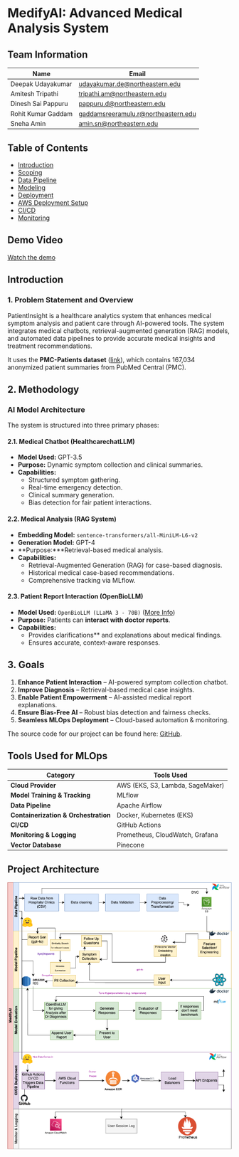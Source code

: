 # MedifyAI: Advanced Medical Analysis System

## Team Information

| Name | Email |
|------|-------|
| Deepak Udayakumar | [udayakumar.de@northeastern.edu](mailto:udayakumar.de@northeastern.edu) |
| Amitesh Tripathi | [tripathi.am@northeastern.edu](mailto:tripathi.am@northeastern.edu) |
| Dinesh Sai Pappuru | [pappuru.d@northeastern.edu](mailto:pappuru.d@northeastern.edu) |
| Rohit Kumar Gaddam | [gaddamsreeramulu.r@northeastern.edu](mailto:gaddamsreeramulu.r@northeastern.edu) |
| Sneha Amin | [amin.sn@northeastern.edu](mailto:amin.sn@northeastern.edu) |



## Table of Contents

- [Introduction](introduction.md)
- [Scoping](scoping.md)
- [Data Pipeline](data_pipeline.md)
- [Modeling](modelling.md)
- [Deployment](deployment.md)
- [AWS Deployment Setup](aws_deployment_setup.md)
- [CI/CD](cicd.md)
- [Monitoring](monitoring.md)



## Demo Video

[Watch the demo](https://youtu.be/8Es0yfmc8uc)



## Introduction

### 1. Problem Statement and Overview

PatientInsight is a healthcare analytics system that enhances medical symptom analysis and patient care through AI-powered tools. The system integrates medical chatbots, retrieval-augmented generation (RAG) models, and automated data pipelines to provide accurate medical insights and treatment recommendations. 

It uses the **PMC-Patients dataset** ([link](https://huggingface.co/datasets/zhengyun21/PMC-Patients)), which contains 167,034 anonymized patient summaries from PubMed Central (PMC).



## 2. Methodology

### AI Model Architecture

The system is structured into three primary phases:

#### 2.1. **Medical Chatbot (HealthcarechatLLM)**
- **Model Used:** GPT-3.5
- **Purpose:** Dynamic symptom collection and clinical summaries.
- **Capabilities:**
  - Structured symptom gathering.
  - Real-time emergency detection.
  - Clinical summary generation.
  - Bias detection for fair patient interactions.

#### 2.2. **Medical Analysis (RAG System)**
- **Embedding Model:** `sentence-transformers/all-MiniLM-L6-v2`
- **Generation Model:** GPT-4
- **Purpose:***Retrieval-based medical analysis.
- **Capabilities:**
  - Retrieval-Augmented Generation (RAG) for case-based diagnosis.
  - Historical medical case-based recommendations.
  - Comprehensive tracking via MLflow.

#### 2.3. **Patient Report Interaction (OpenBioLLM)**
- **Model Used:** `OpenBioLLM (LLaMA 3 - 70B)` ([More Info](https://www.saama.com/introducing-openbiollm-llama3-70b-8b-saamas-ai-research-lab-released-the-most-openly-available-medical-domain-llms-to-date/))
- **Purpose:** Patients can **interact with doctor reports**.
- **Capabilities:**
  - Provides clarifications** and explanations about medical findings.
  - Ensures accurate, context-aware responses.



## 3. Goals

1. **Enhance Patient Interaction** – AI-powered symptom collection chatbot.
2. **Improve Diagnosis** – Retrieval-based medical case insights.
3. **Enable Patient Empowerment** – AI-assisted medical report explanations.
4. **Ensure Bias-Free AI** – Robust bias detection and fairness checks.
5. **Seamless MLOps Deployment** – Cloud-based automation & monitoring.



The source code for our project can be found here:  [GitHub](https://github.com/deepaku23/MedifyAI).

## Tools Used for MLOps

| Category | Tools Used |
|----------|------------|
| **Cloud Provider** | AWS (EKS, S3, Lambda, SageMaker) |
| **Model Training & Tracking** | MLflow |
| **Data Pipeline** | Apache Airflow |
| **Containerization & Orchestration** | Docker, Kubernetes (EKS) |
| **CI/CD** | GitHub Actions |
| **Monitoring & Logging** | Prometheus, CloudWatch, Grafana |
| **Vector Database** | Pinecone |



## Project Architecture

![Architecture](images/15.png)

